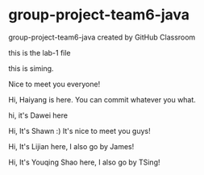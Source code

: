 # group-project-team6-java
group-project-team6-java created by GitHub Classroom


this is the lab-1 file

this is siming.

Nice to meet you everyone!

Hi, Haiyang is here. You can commit whatever you what.

hi, it's Dawei here



Hi, It's Shawn :) 
It's nice to meet you guys!

Hi, It's Lijian here, I also go by James!


Hi, It's Youqing Shao here, I also go by TSing!

